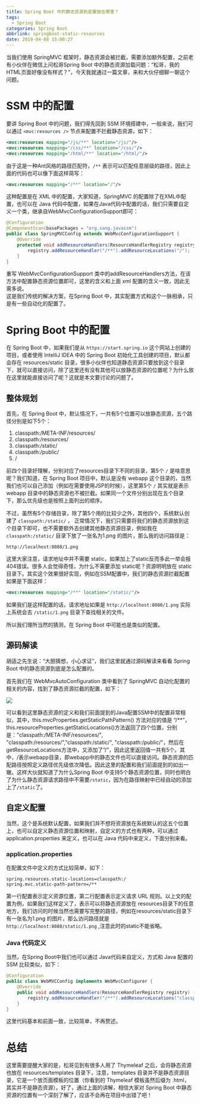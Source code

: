 ```yaml
---
title: Spring Boot 中的静态资源到底要放在哪里？
tags:
  - Spring Boot
categories: Spring Boot
abbrlink: springboot-static-resources
date: 2019-04-08 15:00:27
---
```

当我们使用 SpringMVC 框架时，静态资源会被拦截，需要添加额外配置，之前老有小伙伴在微信上问松哥Spring Boot 中的静态资源加载问题：“松哥，我的HTML页面好像没有样式？”，今天我就通过一篇文章，来和大伙仔细聊一聊这个问题。  

 <!-- more -->
 
# SSM 中的配置  

要讲 Spring Boot 中的问题，我们得先回到 SSM 环境搭建中，一般来说，我们可以通过 `<mvc:resources />` 节点来配置不拦截静态资源，如下：  

```xml
<mvc:resources mapping="/js/**" location="/js/"/>
<mvc:resources mapping="/css/**" location="/css/"/>
<mvc:resources mapping="/html/**" location="/html/"/>
```

由于这是一种Ant风格的路径匹配符，`/**` 表示可以匹配任意层级的路径，因此上面的代码也可以像下面这样简写：  

```xml
<mvc:resources mapping="/**" location="/"/>
```

这种配置是在 XML 中的配置，大家知道，SpringMVC 的配置除了在XML中配置，也可以在 Java 代码中配置，如果在Java代码中配置的话，我们只需要自定义一个类，继承自WebMvcConfigurationSupport即可：  

```java
@Configuration
@ComponentScan(basePackages = "org.sang.javassm")
public class SpringMVCConfig extends WebMvcConfigurationSupport {
    @Override
    protected void addResourceHandlers(ResourceHandlerRegistry registry) {
        registry.addResourceHandler("/**").addResourceLocations("/");
    }
}
```

重写 WebMvcConfigurationSupport 类中的addResourceHandlers方法，在该方法中配置静态资源位置即可，这里的含义和上面 xml 配置的含义一致，因此无需多说。  
这是我们传统的解决方案，在Spring Boot 中，其实配置方式和这个一脉相承，只是有一些自动化的配置了。  

# Spring Boot 中的配置  

在 Spring Boot 中，如果我们是从 `https://start.spring.io` 这个网站上创建的项目，或者使用 IntelliJ IDEA 中的 Spring Boot 初始化工具创建的项目，默认都会存在 resources/static 目录，很多小伙伴也知道静态资源只要放到这个目录下，就可以直接访问，除了这里还有没有其他可以放静态资源的位置呢？为什么放在这里就能直接访问了呢？这就是本文要讨论的问题了。  

## 整体规划  

首先，在 Spring Boot 中，默认情况下，一共有5个位置可以放静态资源，五个路径分别是如下5个：  

1. classpath:/META-INF/resources/
2. classpath:/resources/
3. classpath:/static/
4. classpath:/public/
5. /

前四个目录好理解，分别对应了resources目录下不同的目录，第5个 `/` 是啥意思呢？我们知道，在 Spring Boot 项目中，默认是没有 webapp 这个目录的，当然我们也可以自己添加（例如在需要使用JSP的时候），这里第5个 `/` 其实就是表示 webapp 目录中的静态资源也不被拦截。如果同一个文件分别出现在五个目录下，那么优先级也是按照上面列出的顺序。   

不过，虽然有5个存储目录，除了第5个用的比较少之外，其他四个，系统默认创建了 `classpath:/static/` ， 正常情况下，我们只需要将我们的静态资源放到这个目录下即可，也不需要额外去创建其他静态资源目录，例如我在 `classpath:/static/` 目录下放了一张名为1.png 的图片，那么我的访问路径是：  

```
http://localhost:8080/1.png  
```

这里大家注意，请求地址中并不需要 static，如果加上了static反而多此一举会报404错误。很多人会觉得奇怪，为什么不需要添加 static呢？资源明明放在 static 目录下。其实这个效果很好实现，例如在SSM配置中，我们的静态资源拦截配置如果是下面这样：  

```xml
<mvc:resources mapping="/**" location="/static/"/>
```

如果我们是这样配置的话，请求地址如果是 `http://localhost:8080/1.png` 实际上系统会去 `/static/1.png` 目录下查找相关的文件。  

所以我们理所当然的猜测，在 Spring Boot 中可能也是类似的配置。  

## 源码解读  

胡适之先生说：“大胆猜想，小心求证”，我们这里就通过源码解读来看看 Spring Boot 中的静态资源到底是怎么配置的。  

首先我们在 WebMvcAutoConfiguration 类中看到了 SpringMVC 自动化配置的相关的内容，找到了静态资源拦截的配置，如下：  

![](http://www.javaboy.org/images/sb/21-1.png)  

可以看到这里静态资源的定义和我们前面提到的Java配置SSM中的配置非常相似，其中，this.mvcProperties.getStaticPathPattern() 方法对应的值是 “/**”，this.resourceProperties.getStaticLocations()方法返回了四个位置，分别是："classpath:/META-INF/resources/", "classpath:/resources/","classpath:/static/", "classpath:/public/"，然后在getResourceLocations方法中，又添加了“/”，因此这里返回值一共有5个。其中，/表示webapp目录，即webapp中的静态文件也可以直接访问。静态资源的匹配路径按照定义路径优先级依次降低。因此这里的配置和我们前面提到的如出一辙。这样大伙就知道了为什么Spring Boot 中支持5个静态资源位置，同时也明白了为什么静态资源请求路径中不需要`/static`，因为在路径映射中已经自动的添加上了`/static`了。  

## 自定义配置  

当然，这个是系统默认配置，如果我们并不想将资源放在系统默认的这五个位置上，也可以自定义静态资源位置和映射，自定义的方式也有两种，可以通过 application.properties 来定义，也可以在 Java 代码中来定义，下面分别来看。  

### application.properties  

在配置文件中定义的方式比较简单，如下：  

```
spring.resources.static-locations=classpath:/
spring.mvc.static-path-pattern=/**
```

第一行配置表示定义资源位置，第二行配置表示定义请求 URL 规则。以上文的配置为例，如果我们这样定义了，表示可以将静态资源放在 resources目录下的任意地方，我们访问的时候当然也需要写完整的路径，例如在resources/static目录下有一张名为1.png 的图片，那么访问路径就是 `http://localhost:8080/static/1.png` ,注意此时的static不能省略。  

### Java 代码定义  

当然，在Spring Boot中我们也可以通过 Java代码来自定义，方式和 Java 配置的 SSM 比较类似，如下：  

```java
@Configuration
public class WebMVCConfig implements WebMvcConfigurer {
    @Override
    public void addResourceHandlers(ResourceHandlerRegistry registry) {
        registry.addResourceHandler("/**").addResourceLocations("classpath:/aaa/");
    }
}
```

这里代码基本和前面一致，比较简单，不再赘述。   

# 总结  

这里需要提醒大家的是，松哥见到有很多人用了 Thymeleaf 之后，会将静态资源也放在 resources/templates 目录下，注意，templates 目录并不是静态资源目录，它是一个放页面模板的位置（你看到的 Thymeleaf 模板虽然后缀为 .html，其实并不是静态资源）。好了，通过上面的讲解，相信大家对 Spring Boot 中静态资源的位置有一个深刻了解了，应该不会再在项目中出错了吧！  